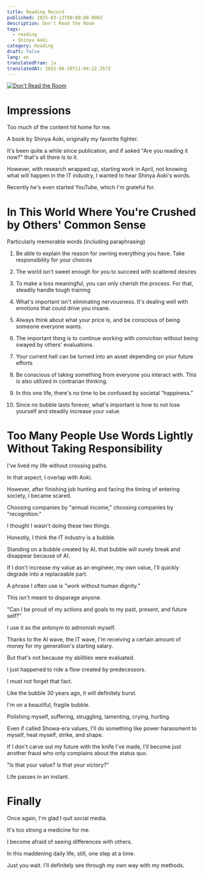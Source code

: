 ```yaml
---
title: Reading Record
published: 2025-03-13T00:00:00.000Z
description: Don't Read the Room
tags:
  - reading
  - Shinya Aoki
category: Reading
draft: false
lang: en
translatedFrom: ja
translatedAt: 2025-06-28T11:04:12.257Z
---
```


[![Don't Read the Room](https://m.media-amazon.com/images/I/81uEDsVv51L._SY522_.jpg)](https://amzn.asia/d/cATQE7B)

# Impressions

Too much of the content hit home for me.

A book by Shinya Aoki, originally my favorite fighter.

It's been quite a while since publication, and if asked "Are you reading it now?" that's all there is to it.

However, with research wrapped up, starting work in April, not knowing what will happen in the IT industry, I wanted to hear Shinya Aoki's words.

Recently he's even started YouTube, which I'm grateful for.


# In This World Where You're Crushed by Others' Common Sense

Particularly memorable words (including paraphrasing)

1. Be able to explain the reason for owning everything you have.
Take responsibility for your choices

2. The world isn't sweet enough for you to succeed with scattered desires

3. To make a loss meaningful, you can only cherish the process. For that, steadily handle tough training

4. What's important isn't eliminating nervousness. It's dealing well with emotions that could drive you insane.

5. Always think about what your price is, and be conscious of being someone everyone wants.

6. The important thing is to continue working with conviction without being swayed by others' evaluations.

7. Your current hell can be turned into an asset depending on your future efforts


8. Be conscious of taking something from everyone you interact with. This is also utilized in contrarian thinking.

9. In this one life, there's no time to be confused by societal "happiness."

10. Since no bubble lasts forever, what's important is how to not lose yourself and steadily increase your value.


# Too Many People Use Words Lightly Without Taking Responsibility

I've lived my life without crossing paths.

In that aspect, I overlap with Aoki.

However, after finishing job hunting and facing the timing of entering society, I became scared.

Choosing companies by "annual income," choosing companies by "recognition."

I thought I wasn't doing these two things.

Honestly, I think the IT industry is a bubble.

Standing on a bubble created by AI, that bubble will surely break and disappear because of AI.

If I don't increase my value as an engineer, my own value, I'll quickly degrade into a replaceable part.

A phrase I often use is "work without human dignity."

This isn't meant to disparage anyone.

"Can I be proud of my actions and goals to my past, present, and future self?"

I use it as the antonym to admonish myself.

Thanks to the AI wave, the IT wave, I'm receiving a certain amount of money for my generation's starting salary.

But that's not because my abilities were evaluated.

I just happened to ride a flow created by predecessors.

I must not forget that fact.

Like the bubble 30 years ago, it will definitely burst.

I'm on a beautiful, fragile bubble.

Polishing myself, suffering, struggling, lamenting, crying, hurting.

Even if called Showa-era values, I'll do something like power harassment to myself, heat myself, strike, and shape.

If I don't carve out my future with the knife I've made, I'll become just another fraud who only complains about the status quo.


"Is that your value? Is that your victory?"

Life passes in an instant.

# Finally

Once again, I'm glad I quit social media.

It's too strong a medicine for me.

I become afraid of seeing differences with others.

In this maddening daily life, still, one step at a time.

Just you wait. I'll definitely see through my own way with my methods.
